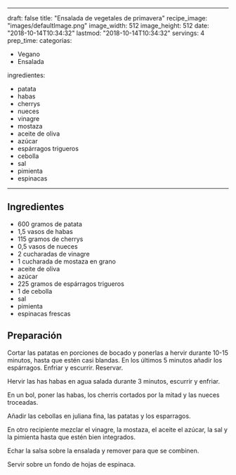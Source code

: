 
---
draft: false
title: "Ensalada de vegetales de primavera"
recipe_image: "images/defaultImage.png"
image_width: 512
image_height: 512
date: "2018-10-14T10:34:32"
lastmod: "2018-10-14T10:34:32"
servings: 4
prep_time: 
categorias:
  - Vegano
  - Ensalada

ingredientes:
  - patata
  - habas
  - cherrys
  - nueces
  - vinagre
  - mostaza
  - aceite de oliva
  - azúcar
  - espárragos trigueros
  - cebolla
  - sal
  - pimienta
  - espinacas
---

## Ingredientes
- 600 gramos de patata
- 1,5 vasos de habas
- 115 gramos de cherrys
- 0,5 vasos de nueces
- 2 cucharadas de vinagre
- 1 cucharada de mostaza en grano
- aceite de oliva
- azúcar
- 225 gramos de espárragos trigueros
- 1  de cebolla
- sal
- pimienta
- espinacas frescas

## Preparación
Cortar las patatas en porciones de bocado y ponerlas a hervir durante 10-15 minutos, hasta que estén casi blandas. En los últimos 5 minutos añadir los espárragos. Enfriar y escurrir. Reservar.

Hervir las has habas en agua salada durante 3 minutos, escurrir y enfriar.

En un bol, poner las habas, los cherris cortados por la mitad y las nueces troceadas.

Añadir las cebollas en juliana fina, las patatas y los esparragos.

En otro recipiente mezclar el vinagre, la mostaza, el aceite el azúcar, la sal y la pimienta hasta que estén bien integrados.

Echar la salsa sobre la ensalada y remover para que se combinen.

Servir sobre un fondo de hojas de espinaca.




